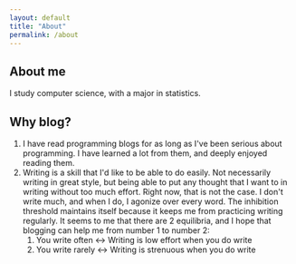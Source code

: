 ```yaml
---
layout: default
title: "About"
permalink: /about
---
```


## About me

I study computer science, with a major in statistics.

## Why blog?

1. I have read programming blogs for as long as I've been serious about programming. I have learned a lot from them, and deeply enjoyed reading them.
2. Writing is a skill that I'd like to be able to do easily. Not necessarily writing in great style, but being able to put any thought that I want to in writing without too much effort. Right now, that is not the case. I don't write much, and when I do, I agonize over every word. The inhibition threshold maintains itself because it keeps me from practicing writing regularly. It seems to me that there are 2 equilibria, and I hope that blogging can help me from number 1 to number 2:
    1. You write often &harr; Writing is low effort when you do write
    2. You write rarely &harr; Writing is strenuous when you do write
